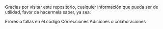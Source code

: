 
Gracias por visitar este repositorio, cualquier información que pueda ser de utilidad, favor de hacermela saber, ya sea:

Erores o fallas en el código
Correcciones
Adiciones o colaboraciones
